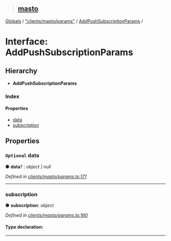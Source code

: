 > ## [masto](../README.md)

[Globals](../globals.md) / ["clients/masto/params"](../modules/_clients_masto_params_.md) / [AddPushSubscriptionParams](_clients_masto_params_.addpushsubscriptionparams.md) /

# Interface: AddPushSubscriptionParams

## Hierarchy

* **AddPushSubscriptionParams**

### Index

#### Properties

* [data](_clients_masto_params_.addpushsubscriptionparams.md#optional-data)
* [subscription](_clients_masto_params_.addpushsubscriptionparams.md#subscription)

## Properties

### `Optional` data

● **data**? : *object | null*

*Defined in [clients/masto/params.ts:171](https://github.com/neet/masto.js/blob/3506035/src/clients/masto/params.ts#L171)*

___

###  subscription

● **subscription**: *object*

*Defined in [clients/masto/params.ts:160](https://github.com/neet/masto.js/blob/3506035/src/clients/masto/params.ts#L160)*

#### Type declaration:

___
